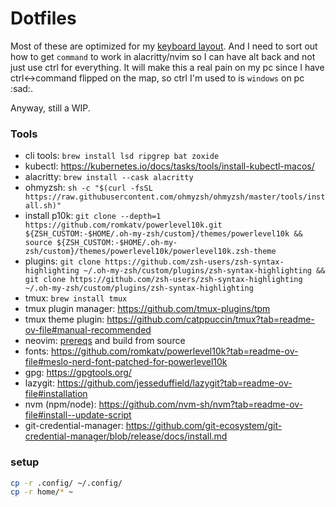 # Dotfiles

Most of these are optimized for my [keyboard layout](https://configure.zsa.io/ergodox-ez/layouts/L4wD0/latest/0). And I need to sort out how to get `command` to work in alacritty/nvim so I can have alt back and not just use ctrl for everything. It will make this a real pain on my pc since I have ctrl<->command flipped on the map, so ctrl I'm used to is `windows` on pc :sad:.

Anyway, still a WIP.

### Tools

- cli tools: `brew install lsd ripgrep bat zoxide`
- kubectl: https://kubernetes.io/docs/tasks/tools/install-kubectl-macos/
- alacritty: `brew install --cask alacritty`
- ohmyzsh: `sh -c "$(curl -fsSL https://raw.githubusercontent.com/ohmyzsh/ohmyzsh/master/tools/install.sh)"`
- install p10k: `git clone --depth=1 https://github.com/romkatv/powerlevel10k.git ${ZSH_CUSTOM:-$HOME/.oh-my-zsh/custom}/themes/powerlevel10k && source ${ZSH_CUSTOM:-$HOME/.oh-my-zsh/custom}/themes/powerlevel10k/powerlevel10k.zsh-theme`
- plugins: `git clone https://github.com/zsh-users/zsh-syntax-highlighting ~/.oh-my-zsh/custom/plugins/zsh-syntax-highlighting && git clone https://github.com/zsh-users/zsh-syntax-highlighting ~/.oh-my-zsh/custom/plugins/zsh-syntax-highlighting`
- tmux: `brew install tmux`
- tmux plugin manager: https://github.com/tmux-plugins/tpm
- tmux theme plugin: https://github.com/catppuccin/tmux?tab=readme-ov-file#manual-recommended
- neovim: [prereqs](https://github.com/neovim/neovim/blob/master/BUILD.md#macos) and build from source
- fonts: https://github.com/romkatv/powerlevel10k?tab=readme-ov-file#meslo-nerd-font-patched-for-powerlevel10k
- gpg: https://gpgtools.org/
- lazygit: https://github.com/jesseduffield/lazygit?tab=readme-ov-file#installation
- nvm (npm/node): https://github.com/nvm-sh/nvm?tab=readme-ov-file#install--update-script
- git-credential-manager: https://github.com/git-ecosystem/git-credential-manager/blob/release/docs/install.md

### setup

```sh
cp -r .config/ ~/.config/
cp -r home/* ~
```